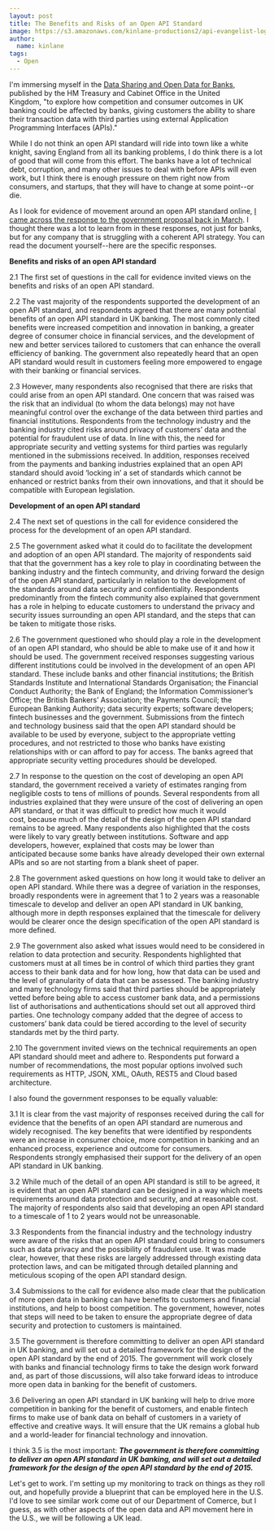 ```yaml
---
layout: post
title: The Benefits and Risks of an Open API Standard
image: https://s3.amazonaws.com/kinlane-productions2/api-evangelist-logos/api-evangelist-butterfly-vertical.png
author:
  name: kinlane
tags:
  - Open
---
```

I'm immersing myself in the [Data Sharing and Open Data for Banks](https://www.gov.uk/government/publications/data-sharing-and-open-data-for-banks), published by the HM Treasury and Cabinet Office in the United Kingdom, "to explore how competition and consumer outcomes in UK banking could be affected by banks, giving customers the ability to share their transaction data with third parties using external Application Programming Interfaces (APIs)."

While I do not think an open API standard will ride into town like a white knight, saving England from all its banking problems, I do think there is a lot of good that will come from this effort. The banks have a lot of technical debt, corruption, and many other issues to deal with before APIs will even work, but I think there is enough pressure on them right now from consumers, and startups, that they will have to change at some point--or die.

As I look for evidence of movement around an open API standard online, [I came across the response to the government proposal back in March](https://www.gov.uk/government/uploads/system/uploads/attachment_data/file/413766/PU1793_Open_data_response.pdf). I thought there was a lot to learn from in these responses, not just for banks, but for any company that is struggling with a coherent API strategy. You can read the document yourself--here are the specific responses.

**Benefits and risks of an open API standard** 

2.1 The first set of questions in the call for evidence invited views on the benefits and risks of an open API standard. 

2.2 The vast majority of the respondents supported the development of an open API standard, and respondents agreed that there are many potential benefits of an open API standard in UK banking. The most commonly cited benefits were increased competition and innovation in banking, a greater degree of consumer choice in financial services, and the development of new and better services tailored to customers that can enhance the overall efficiency of banking. The government also repeatedly heard that an open API standard would result in customers feeling more empowered to engage with their banking or financial services. 

2.3 However, many respondents also recognised that there are risks that could arise from an open API standard. One concern that was raised was the risk that an individual (to whom the data belongs) may not have meaningful control over the exchange of the data between third parties and financial institutions. Respondents from the technology industry and the banking industry cited risks around privacy of customers’ data and the potential for fraudulent use of data. In line with this, the need for appropriate security and vetting systems for third parties was regularly mentioned in the submissions received. In addition, responses received from the payments and banking industries explained that an open API standard should avoid ‘locking in’ a set of standards which cannot be enhanced or restrict banks from their own innovations, and that it should be compatible with European legislation.   

**Development of an open API standard** 

2.4 The next set of questions in the call for evidence considered the process for the development of an open API standard. 

2.5 The government asked what it could do to facilitate the development and adoption of an open API standard. The majority of respondents said that that the government has a key role to play in coordinating between the banking industry and the fintech community, and driving forward the design of the open API standard, particularly in relation to the development of the standards around data security and confidentiality. Respondents predominantly from the fintech community also explained that government has a role in helping to educate customers to understand the privacy and security issues surrounding an open API standard, and the steps that can be taken to mitigate those risks. 

2.6 The government questioned who should play a role in the development of an open API standard, who should be able to make use of it and how it should be used. The government received responses suggesting various different institutions could be involved in the development of an open API standard. These include banks and other financial institutions; the British Standards Institute and International Standards Organisation; the Financial Conduct Authority; the Bank of England; the Information Commissioner’s Office; the British Bankers’ Association; the Payments Council; the European Banking Authority; data security experts; software developers; fintech businesses and the government. Submissions from the fintech and technology business said that the open API standard should be available to be used by everyone, subject to the appropriate vetting procedures, and not restricted to those who banks have existing relationships with or can afford to pay for access. The banks agreed that appropriate security vetting procedures should be developed. 

2.7 In response to the question on the cost of developing an open API standard, the government received a variety of estimates ranging from negligible costs to tens of millions of pounds. Several respondents from all industries explained that they were unsure of the cost of delivering an open API standard, or that it was difficult to predict how much it would cost, because much of the detail of the design of the open API standard remains to be agreed. Many respondents also highlighted that the costs were likely to vary greatly between institutions. Software and app developers, however, explained that costs may be lower than anticipated because some banks have already developed their own external APIs and so are not starting from a blank sheet of paper. 

2.8 The government asked questions on how long it would take to deliver an open API standard. While there was a degree of variation in the responses, broadly respondents were in agreement that 1 to 2 years was a reasonable timescale to develop and deliver an open API standard in UK banking, although more in depth responses explained that the timescale for delivery would be clearer once the design specification of the open API standard is more defined. 

2.9 The government also asked what issues would need to be considered in relation to data protection and security. Respondents highlighted that customers must at all times be in control of which third parties they grant access to their bank data and for how long, how that data can be used and the level of granularity of data that can be assessed. The banking industry and many technology firms said that third parties should be appropriately vetted before being able to access customer bank data, and a permissions list of authorisations and authentications should set out all approved third parties. One technology company added that the degree of access to customers’ bank data could be tiered according to the level of security standards met by the third party. 

2.10 The government invited views on the technical requirements an open API standard should meet and adhere to. Respondents put forward a number of recommendations, the most popular options involved such requirements as HTTP, JSON, XML, OAuth, REST5 and Cloud based architecture. 

I also found the government responses to be equally valuable:

3.1 It is clear from the vast majority of responses received during the call for evidence that the benefits of an open API standard are numerous and widely recognised. The key benefits that were identified by respondents were an increase in consumer choice, more competition in banking and an enhanced process, experience and outcome for consumers. Respondents strongly emphasised their support for the delivery of an open API standard in UK banking. 

3.2 While much of the detail of an open API standard is still to be agreed, it is evident that an open API standard can be designed in a way which meets requirements around data protection and security, and at reasonable cost. The majority of respondents also said that developing an open API standard to a timescale of 1 to 2 years would not be unreasonable. 

3.3 Respondents from the financial industry and the technology industry were aware of the risks that an open API standard could bring to consumers such as data privacy and the possibility of fraudulent use. It was made clear, however, that these risks are largely addressed through existing data protection laws, and can be mitigated through detailed planning and meticulous scoping of the open API standard design. 

3.4 Submissions to the call for evidence also made clear that the publication of more open data in banking can have benefits to customers and financial institutions, and help to boost competition. The government, however, notes that steps will need to be taken to ensure the appropriate degree of data security and protection to customers is maintained. 

3.5 The government is therefore committing to deliver an open API standard in UK banking, and will set out a detailed framework for the design of the open API standard by the end of 2015. The government will work closely with banks and financial technology firms to take the design work forward and, as part of those discussions, will also take forward ideas to introduce more open data in banking for the benefit of customers. 

3.6 Delivering an open API standard in UK banking will help to drive more competition in banking for the benefit of customers, and enable fintech firms to make use of bank data on behalf of customers in a variety of effective and creative ways. It will ensure that the UK remains a global hub and a world-leader for financial technology and innovation. 

I think 3.5 is the most important: _**The government is therefore committing to deliver an open API standard in UK banking, and will set out a detailed framework for the design of the open API standard by the end of 2015.**_

Let's get to work. I'm setting up my monitoring to track on things as they roll out, and hopefully provide a blueprint that can be employed here in the U.S. I'd love to see similar work come out of our Department of Comerce, but I guess, as with other aspects of the open data and API movement here in the U.S., we will be following a UK lead.